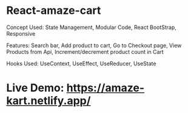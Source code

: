 # React-amaze-cart

Concept Used:
State Management,
Modular Code,
React BootStrap,
Responsive

Features:
Search bar, Add product to cart, Go to Checkout page, View Products from Api, Increment/decrement product count in Cart 

Hooks Used:
UseContext,
UseEffect,
UseReducer,
UseState

# Live Demo: https://amaze-kart.netlify.app/
